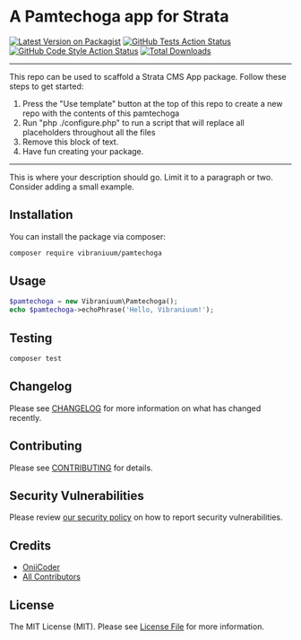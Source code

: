# A Pamtechoga app for Strata

[![Latest Version on Packagist](https://img.shields.io/packagist/v/vibraniuum/pamtechoga.svg?style=flat-square)](https://packagist.org/packages/vibraniuum/pamtechoga)
[![GitHub Tests Action Status](https://img.shields.io/github/workflow/status/vibraniuum/pamtechoga/run-tests?label=tests)](https://github.com/vibraniuum/pamtechoga/actions?query=workflow%3Arun-tests+branch%3Amain)
[![GitHub Code Style Action Status](https://img.shields.io/github/workflow/status/vibraniuum/pamtechoga/Check%20&%20fix%20styling?label=code%20style)](https://github.com/vibraniuum/pamtechoga/actions?query=workflow%3A"Check+%26+fix+styling"+branch%3Amain)
[![Total Downloads](https://img.shields.io/packagist/dt/vibraniuum/pamtechoga.svg?style=flat-square)](https://packagist.org/packages/vibraniuum/pamtechoga)

---
This repo can be used to scaffold a Strata CMS App package. Follow these steps to get started:

1. Press the "Use template" button at the top of this repo to create a new repo with the contents of this pamtechoga
2. Run "php ./configure.php" to run a script that will replace all placeholders throughout all the files
3. Remove this block of text.
4. Have fun creating your package.
---

This is where your description should go. Limit it to a paragraph or two. Consider adding a small example.

## Installation

You can install the package via composer:

```bash
composer require vibraniuum/pamtechoga
```

## Usage

```php
$pamtechoga = new Vibraniuum\Pamtechoga();
echo $pamtechoga->echoPhrase('Hello, Vibraniuum!');
```

## Testing

```bash
composer test
```

## Changelog

Please see [CHANGELOG](CHANGELOG.md) for more information on what has changed recently.

## Contributing

Please see [CONTRIBUTING](.github/CONTRIBUTING.md) for details.

## Security Vulnerabilities

Please review [our security policy](../../security/policy) on how to report security vulnerabilities.

## Credits

- [OniiCoder](https://github.com/vibraniuum)
- [All Contributors](../../contributors)

## License

The MIT License (MIT). Please see [License File](LICENSE.md) for more information.
